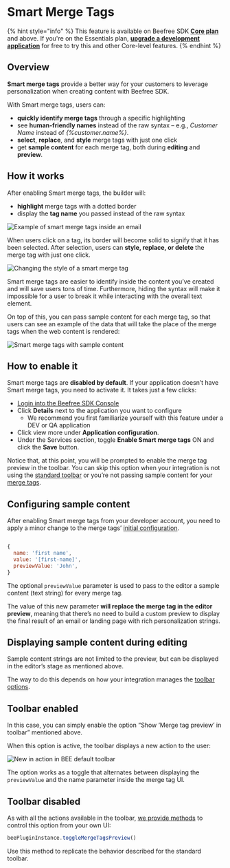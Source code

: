 # Smart Merge Tags

{% hint style="info" %}
This feature is available on Beefree SDK [**Core plan**](https://dam.beefree.io/pluginpricing) and above. If you're on the Essentials plan, [**upgrade a development application**](https://docs.beefree.io/initializing-bee-plugin/#production-vs-development-apps) for free to try this and other Core-level features.
{% endhint %}

## Overview <a href="#overview" id="overview"></a>

**Smart merge tags** provide a better way for your customers to leverage personalization when creating content with Beefree SDK.

With Smart merge tags, users can:

* **quickly identify merge tags** through a specific highlighting
* see **human-friendly names** instead of the raw syntax – e.g., _Customer Name_ instead of _\{%customer.name%\}_.
* **select**, **replace**, and **style** merge tags with just one click
* get **sample content** for each merge tag, both during **editing** and **preview**.

## How it works <a href="#how-it-works" id="how-it-works"></a>

After enabling Smart merge tags, the builder will:

* **highlight** merge tags with a dotted border
* display the **tag name** you passed instead of the raw syntax

![Example of smart merge tags inside an email](https://docs.beefree.io/wp-content/uploads/2021/07/Smart-merge-tags-outlined.png)

When users click on a tag, its border will become solid to signify that it has been selected. After selection, users can **style, replace, or delete** the merge tag with just one click.

![Changing the style of a smart merge tag](https://docs.beefree.io/wp-content/uploads/2021/07/smart-merge-tags-styled.png)

Smart merge tags are easier to identify inside the content you’ve created and will save users tons of time. Furthermore, hiding the syntax will make it impossible for a user to break it while interacting with the overall text element.

On top of this, you can pass sample content for each merge tag, so that users can see an example of the data that will take the place of the merge tags when the web content is rendered:

![Smart merge tags with sample content](https://docs.beefree.io/wp-content/uploads/2021/07/Smart-merge-tags-with-sample-content.png)

## How to enable it <a href="#how-to-enable-it" id="how-to-enable-it"></a>

Smart merge tags are **disabled by default**. If your application doesn’t have Smart merge tags, you need to activate it. It takes just a few clicks:

* [Login into the Beefree SDK Console](https://dam.beefree.io/devmain)
* Click **Details** next to the application you want to configure
  * We recommend you first familiarize yourself with this feature under a DEV or QA application
* Click view more under **Application configuration**.
* Under the Services section, toggle **Enable Smart merge tags** ON and click the **Save** button.

Notice that, at this point, you will be prompted to enable the merge tag preview in the toolbar. You can skip this option when your integration is not using the [standard toolbar](../server-side-options/toolbar-options.md) or you’re not passing sample content for your [merge tags](smart-merge-tags.md).

## Configuring sample content <a href="#configuring-sample-content" id="configuring-sample-content"></a>

After enabling Smart merge tags from your developer account, you need to apply a minor change to the merge tags’ [initial configuration](../getting-started/installation/configuration-parameters/).

```javascript

{
  name: 'first name',
  value: '[first-name]',
  previewValue: 'John',
}

```

The optional `previewValue` parameter is used to pass to the editor a sample content (text string) for every merge tag.

The value of this new parameter **will replace the merge tag in the editor preview**, meaning that there’s no need to build a custom preview to display the final result of an email or landing page with rich personalization strings.

## Displaying sample content during editing <a href="#displaying-sample-content-during-editing" id="displaying-sample-content-during-editing"></a>

Sample content strings are not limited to the preview, but can be displayed in the editor’s stage as mentioned above.

The way to do this depends on how your integration manages the [toolbar options](../server-side-options/toolbar-options.md).

## **Toolbar enabled**

In this case, you can simply enable the option “Show ‘Merge tag preview’ in toolbar” mentioned above.

When this option is active, the toolbar displays a new action to the user:

![New in action in BEE default toolbar](https://docs.beefree.io/wp-content/uploads/2021/08/smart-merge-tags-toolbar.png)

The option works as a toggle that alternates between displaying the `previewValue` and the name parameter inside the merge tag UI.

## **Toolbar disabled**

As with all the actions available in the toolbar, [we provide methods](../getting-started/installation/methods-and-events.md) to control this option from your own UI:

```javascript
beePluginInstance.toggleMergeTagsPreview()
```

Use this method to replicate the behavior described for the standard toolbar.
